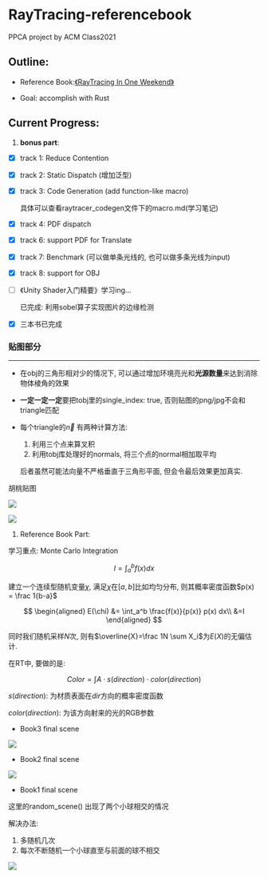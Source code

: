 # RayTracing-referencebook

PPCA project by ACM Class2021
## Outline:

- Reference Book:[《RayTracing In One Weekend》](https://raytracing.github.io/)

- Goal: accomplish with Rust 

## Current Progress:

1. **bonus part**:
- [x] track 1: Reduce Contention

- [x] track 2: Static Dispatch (增加泛型)

- [x] track 3: Code Generation (add function-like macro)
  
    具体可以查看raytracer_codegen文件下的macro.md(学习笔记)

- [x] track 4: PDF dispatch

- [x] track 6: support PDF for Translate

- [x] track 7: Benchmark (可以做单条光线的, 也可以做多条光线为input)

- [x] track 8: support for OBJ 

- [ ] 《Unity Shader入门精要》学习ing...

    已完成: 利用sobel算子实现图片的边缘检测

- [x] 三本书已完成



### 贴图部分
---
- 在obj的三角形相对少的情况下, 可以通过增加环境亮光和**光源数量**来达到消除物体棱角的效果
- **一定一定一定**要把tobj里的single_index: true, 否则贴图的png/jpg不会和triangle匹配
- 每个triangle的$\vec{n}$ 有两种计算方法:

    1. 利用三个点来算叉积
    2. 利用tobj库处理好的normals, 将三个点的normal相加取平均

    后者虽然可能法向量不严格垂直于三角形平面, 但会令最后效果更加真实.


胡桃贴图

![](output/hutao.jpg)

![](output/baseball.jpg)

1. Reference Book Part:


学习重点: Monte Carlo Integration

$$
I = \int_a^b f(x) dx
$$

建立一个连续型随机变量$\chi$, 满足$\chi$在$[a,b]$比如均匀分布, 则其概率密度函数$p(x) = \frac 1{b-a}$

$$
\begin{aligned}
E(\chi) &= \int_a^b \frac{f(x)}{p(x)} p(x) dx\\
&=I
\end{aligned}
$$

同时我们随机采样$N$次, 则有$\overline{X}=\frac 1N \sum X_i$为$E(X)$的无偏估计.

在RT中, 要做的是:

$$
Color = \int A \cdot s(direction) \cdot color(direction)
$$



$s(direction)$: 为材质表面在$dir$方向的概率密度函数

$color(direction)$: 为该方向射来的光的RGB参数

- Book3 final scene
 
![](output/book3.jpg)

- Book2 final scene

![](output/book2.jpg)

- Book1 final scene

这里的random_scene() 出现了两个小球相交的情况

解决办法:

1. 多随机几次
2. 每次不断随机一个小球直至与前面的球不相交

![](output/book1.jpg)
